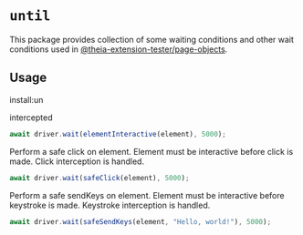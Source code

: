 # `until`

This package provides collection of some waiting conditions
and other wait conditions used in [@theia-extension-tester/page-objects](https://www.npmjs.com/package/@theia-extension-tester/page-objects).

## Usage

install:un

intercepted

```ts
await driver.wait(elementInteractive(element), 5000);
```

Perform a safe click on element. Element must be interactive before
click is made. Click interception is handled.

```ts
await driver.wait(safeClick(element), 5000);
```

Perform a safe sendKeys on element. Element must be interactive before
keystroke is made. Keystroke interception is handled.

```ts
await driver.wait(safeSendKeys(element, "Hello, world!"), 5000);
```